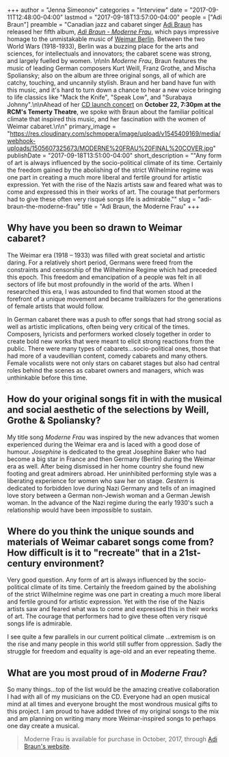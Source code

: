 +++
author = "Jenna Simeonov"
categories = "Interview"
date = "2017-09-11T12:48:00-04:00"
lastmod = "2017-09-18T13:57:00-04:00"
people = ["Adi Braun"]
preamble = "Canadian jazz and cabaret singer [Adi Braun](/scene/people/adi-braun/) has released her fifth album, [*Adi Braun - Moderne Frau*](https://www.rcmusic.com/performing/event/1718/moderne-frau), which pays impressive homage to the unmistakable music of [Weimar Berlin](/vergesst-uns-nicht-adi-braun-on-weimar-cabaret/). Between the two World Wars (1918-1933), Berlin was a buzzing place for the arts and sciences, for intellectuals and innovators; the cabaret scene was strong, and largely fuelled by women. \n\nIn *Moderne Frau*, Braun features the music of leading German composers Kurt Weill, Franz Grothe, and Mischa Spoliansky; also on the album are three original songs, all of which are catchy, touching, and uncannily stylish. Braun and her band have fun with this music, and it's hard to turn down a chance to hear a new voice bringing to life classics like \"Mack the Knife\", \"Speak Low\", and \"Surabaya Johnny\".\n\nAhead of her [CD launch concert](https://www.rcmusic.com/performing/event/1718/moderne-frau) on **October 22, 7:30pm at the RCM's Temerty Theatre**, we spoke with Braun about the familiar political climate that inspired this music, and her fascination with the women of Weimar cabaret.\n\n"
primary_image = "https://res.cloudinary.com/schmopera/image/upload/v1545409169/media/webhook-uploads/1505607325673/MODERNE%20FRAU%20FINAL%20COVER.jpg"
publishDate = "2017-09-18T13:51:00-04:00"
short_description = "&quot;Any form of art is always influenced by the socio-political climate of its time.  Certainly the freedom gained by the abolishing of the strict Wilhelmine regime was one part in creating a much more liberal and fertile ground for artistic expression. Yet with the rise of the Nazis artists saw and feared what was to come and expressed this in their works of art.  The courage that performers had to give these often very risqué songs life is admirable.&quot;"
slug = "adi-braun-the-moderne-frau"
title = "Adi Braun, the Moderne Frau"
+++

## Why have you been so drawn to Weimar cabaret?
 
The Weimar era (1918 – 1933) was filled with great societal and artistic daring.  For a relatively short period, Germans were freed from the constraints and censorship of the Wilhelmine Regime which had preceded this epoch.  This freedom and emancipation of a people was felt in all sectors of life but most profoundly in the world of the arts.  When I researched this era, I was astounded to find that women stood at the forefront of a unique movement and became trailblazers for the generations of female artists that would follow.  

In German cabaret there was a push to offer songs that had strong social as well as artistic implications, often being very critical of the times.  Composers, lyricists and performers worked closely together in order to create bold new works that were meant to elicit strong reactions from the public.  There were many types of cabarets…socio-political ones, those that had more of a vaudevillian content, comedy cabarets and many others.  Female vocalists were not only stars on cabaret stages but also had central roles behind the scenes as cabaret owners and managers, which was unthinkable before this time.
 
## How do your original songs fit in with the musical and social aesthetic of the selections by Weill, Grothe & Spoliansky?

My title song *Moderne Frau* was inspired by the new advances that women experienced during the Weimar era and is laced with a good dose of humour. *Josephine* is dedicated to the great Josephine Baker who had become a big star in France and then Germany (Berlin) during the Weimar era as well.  After being dismissed in her home country she found new footing and great admirers abroad.  Her uninhibited performing style was a liberating experience for women who saw her on stage. *Gestern* is dedicated to forbidden love during Nazi Germany and tells of an imagined love story between a German non-Jewish woman and a German Jewish woman. In the advance of the Nazi regime during the early 1930's such a relationship would have been impossible to sustain.

## Where do you think the unique sounds and materials of Weimar cabaret songs come from? How difficult is it to "recreate" that in a 21st-century environment?

Very good question.  Any form of art is always influenced by the socio-political climate of its time.  Certainly the freedom gained by the abolishing of the strict Wilhelmine regime was one part in creating a much more liberal and fertile ground for artistic expression. Yet with the rise of the Nazis artists saw and feared what was to come and expressed this in their works of art.  The courage that performers had to give these often very risqué songs life is admirable.  

I see quite a few parallels in our current political climate …extremism is on the rise and many people in this world still suffer from oppression.  Sadly the struggle for freedom and equality is age-old and an ever repeating theme.
 
## What are you most proud of in *Moderne Frau*?

So many things…top of the list would be the amazing creative collaboration I had with all of my musicians on the CD.  Everyone had an open musical mind at all times and everyone brought the most wondrous musical gifts to this project.  I am proud to have added three of my original songs to the mix and am planning on writing many more Weimar-inspired songs to perhaps one day create a musical.

>Moderne Frau is available for purchase in October, 2017, through [Adi Braun's website](https://www.adibraun.com/).
